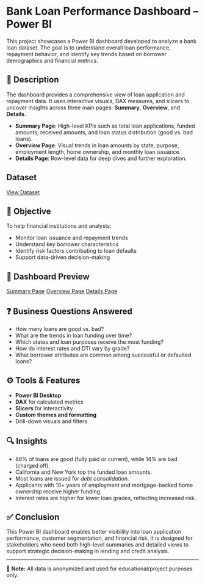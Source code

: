 # Bank Loan Performance Dashboard – Power BI

This project showcases a Power BI dashboard developed to analyze a bank loan dataset. The goal is to understand overall loan performance, repayment behavior, and identify key trends based on borrower demographics and financial metrics.

## 📌 Description

The dashboard provides a comprehensive view of loan application and repayment data. It uses interactive visuals, DAX measures, and slicers to uncover insights across three main pages: **Summary**, **Overview**, and **Details**.

- **Summary Page**: High-level KPIs such as total loan applications, funded amounts, received amounts, and loan status distribution (good vs. bad loans).
- **Overview Page**: Visual trends in loan amounts by state, purpose, employment length, home ownership, and monthly loan issuance.
- **Details Page**: Row-level data for deep dives and further exploration.

## Dataset

<a href = "https://github.com/deshpandeshefali/Bank-Loan-Performance-/blob/main/financial_loan.csv">View Dataset</a>

## 🎯 Objective

To help financial institutions and analysts:
- Monitor loan issuance and repayment trends
- Understand key borrower characteristics
- Identify risk factors contributing to loan defaults
- Support data-driven decision-making

## 📸 Dashboard Preview

<a href = "https://github.com/deshpandeshefali/Bank-Loan-Performance-/blob/main/summary.png">Summary Page</a>
<a href = "https://github.com/deshpandeshefali/Bank-Loan-Performance-/blob/main/overview.png">Overview Page</a>
<a href = "https://github.com/deshpandeshefali/Bank-Loan-Performance-/blob/main/details.png">Details Page</a>


## ❓ Business Questions Answered

- How many loans are good vs. bad?
- What are the trends in loan funding over time?
- Which states and loan purposes receive the most funding?
- How do interest rates and DTI vary by grade?
- What borrower attributes are common among successful or defaulted loans?

## ⚙️ Tools & Features

- **Power BI Desktop**
- **DAX** for calculated metrics
- **Slicers** for interactivity
- **Custom themes and formatting**
- Drill-down visuals and filters

## 🔍 Insights

- 86% of loans are good (fully paid or current), while 14% are bad (charged off).
- California and New York top the funded loan amounts.
- Most loans are issued for *debt consolidation*.
- Applicants with 10+ years of employment and mortgage-backed home ownership receive higher funding.
- Interest rates are higher for lower loan grades, reflecting increased risk.

## ✅ Conclusion

This Power BI dashboard enables better visibility into loan application performance, customer segmentation, and financial risk. It is designed for stakeholders who need both high-level summaries and detailed views to support strategic decision-making in lending and credit analysis.

---

📁 **Note:** All data is anonymized and used for educational/project purposes only.

